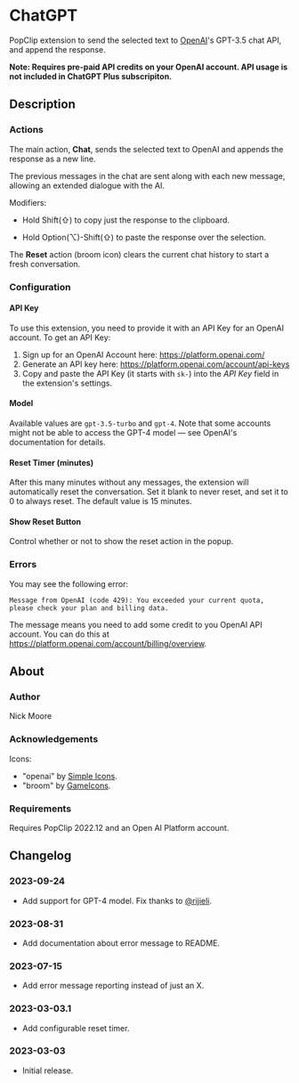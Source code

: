 # ChatGPT

PopClip extension to send the selected text to [OpenAI](https://openai.com/)'s GPT-3.5 chat API, and append the response.

**Note: Requires pre-paid API credits on your OpenAI account. API usage is not included in ChatGPT Plus subscripiton.**

## Description

### Actions

The main action, **Chat**, sends the selected text to OpenAI and
appends the response as a new line.

The previous messages in the chat are sent along with each new message, allowing an extended dialogue with the AI.

Modifiers:

- Hold Shift(⇧) to copy just the response to the clipboard.

- Hold Option(⌥)-Shift(⇧) to paste the response over the selection.

The **Reset** action (broom icon) clears the current chat history to start a
fresh conversation.

### Configuration

#### API Key

To use this extension, you need to provide it with an API Key for an OpenAI
account. To get an API Key:

1. Sign up for an OpenAI Account here: <https://platform.openai.com/>
2. Generate an API key here: <https://platform.openai.com/account/api-keys>
3. Copy and paste the API Key (it starts with `sk-`) into the _API Key_ field in
   the extension's settings.

#### Model

Available values are `gpt-3.5-turbo` and `gpt-4`. Note that some accounts might not be able to access the GPT-4 model — see OpenAI's documentation for details.

#### Reset Timer (minutes)

After this many minutes without any messages, the extension will automatically
reset the conversation. Set it blank to never reset, and set it to 0 to always
reset. The default value is 15 minutes.

#### Show Reset Button

Control whether or not to show the reset action in the popup.

### Errors

You may see the following error:

`Message from OpenAI (code 429): You exceeded your current quota, please check your plan and billing data.`

The message means you need to add some credit to you OpenAI API account. You can do this at <https://platform.openai.com/account/billing/overview>.

## About

### Author

Nick Moore

### Acknowledgements

Icons:

- "openai" by [Simple Icons](https://simpleicons.org/).
- "broom" by [GameIcons](https://game-icons.net/).

### Requirements

Requires PopClip 2022.12 and an Open AI Platform account.

## Changelog

### 2023-09-24

- Add support for GPT-4 model. Fix thanks to [@rijieli](https://github.com/pilotmoon/PopClip-Extensions/pull/1225).

### 2023-08-31

- Add documentation about error message to README.

### 2023-07-15

- Add error message reporting instead of just an X.

### 2023-03-03.1

- Add configurable reset timer.

### 2023-03-03

- Initial release.
